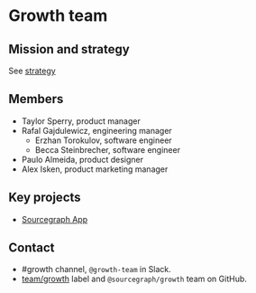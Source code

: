 # Growth team

## Mission and strategy

See [strategy](../../../../strategy-goals/strategy/growth-team/index.md)

## Members

- Taylor Sperry, product manager
- Rafal Gajdulewicz, engineering manager
  - Erzhan Torokulov, software engineer
  - Becca Steinbrecher, software engineer
- Paulo Almeida, product designer
- Alex Isken, product marketing manager

## Key projects

- [Sourcegraph App](app.md)

## Contact

- #growth channel, `@growth-team` in Slack.
- [team/growth](https://github.com/sourcegraph/sourcegraph/labels/team%2Fgrowth) label and `@sourcegraph/growth` team on GitHub.
